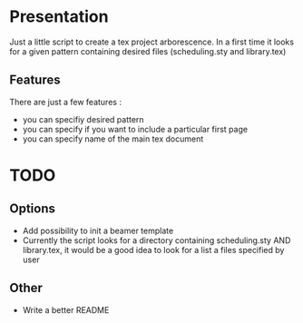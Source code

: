 # Presentation

Just a little script to create a tex project arborescence.
In a first time it looks for a given pattern containing desired files (scheduling.sty and
library.tex)

## Features

There are just a few features :
* you can specifiy desired pattern
* you can specify if you want to include a particular first page
* you can specify name of the main tex document

# TODO

## Options

* Add possibility to init a beamer template
* Currently the script looks for a directory containing scheduling.sty AND library.tex, it would be
  a good idea to look for a list a files specified by user

## Other

* Write a better README

